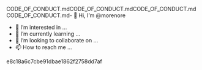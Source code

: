 CODE_OF_CONDUCT.mdCODE_OF_CONDUCT.mdCODE_OF_CONDUCT.mdCODE_OF_CONDUCT.md- 👋 Hi, I’m @morenore
- 👀 I’m interested in ...
- 🌱 I’m currently learning ...
- 💞️ I’m looking to collaborate on ...
- 📫 How to reach me ...

<!---
morenore/morenore is a ✨ special ✨ repository because its `README.md` (this file) appears on your GitHub profile.
You can click the Preview link to take a look at your changes.
--->
e8c18a6c7cbe91dbae1862f2758dd7af

